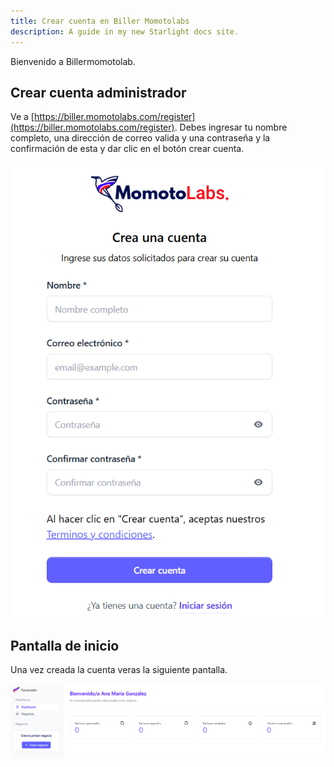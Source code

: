 ```yaml
---
title: Crear cuenta en Biller Momotolabs
description: A guide in my new Starlight docs site.
---
```


Bienvenido a Billermomotolab. 

## Crear cuenta administrador

Ve a [https://biller.momotolabs.com/register](https://biller.momotolabs.com/register). Debes ingresar tu nombre completo, una dirección de correo valida y una contraseña y la confirmación de esta y dar clic en  el botón crear cuenta.

![Página de registro](../../../assets/register.png)

## Pantalla de inicio

Una vez creada la cuenta veras la siguiente pantalla.

![Página de registro](../../../assets/dashboard-init.png)

